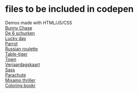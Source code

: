 # files to be included in codepen
Demos made with HTML/JS/CSS<br>
<a href="http://bermarte.github.io/codepen/Bunny_Chase/" target="_blank">Bunny Chase</a><br>
<a href="http://bermarte.github.io/codepen/De_6_schurken/" target="_blank"> De 6 schurken</a><br>
<a href="http://bermarte.github.io/codepen/Lucky_day/" target="_blank"> Lucky day</a><br>
<a href="http://bermarte.github.io/codepen/Parrot/" target="_blank"> Parrot</a><br>
<a href="http://bermarte.github.io/codepen/Russian_roulette/" target="_blank"> Russian roulette</a><br>
<a href="http://bermarte.github.io/codepen/Table-tiger/" target="_blank"> Table-tiger</a><br>
<a href="http://bermarte.github.io/codepen/Town/" target="_blank"> Town</a><br>
<a href="http://bermarte.github.io/codepen/Verjaardagskaart/" target="_blank"> Verjaardagskaart</a><br>
<a href="http://bermarte.github.io/codepen/sass/" target="_blank"> Sass</a><br>
<a href="http://bermarte.github.io/codepen/parachute/" target="_blank"> Parachute</a><br>
<a href="http://bermarte.github.io/codepen/mixamo-thriller/" target="_blank"> Mixamo thriller</a><br>
<a href="http://bermarte.github.io/codepen/kleurboek/" target="_blank"> Coloring bookr</a><br>
